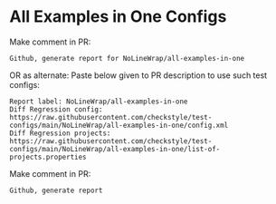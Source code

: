# All Examples in One Configs
Make comment in PR:
```
Github, generate report for NoLineWrap/all-examples-in-one
```
OR as alternate:
Paste below given to PR description to use such test configs:
```
Report label: NoLineWrap/all-examples-in-one
Diff Regression config: https://raw.githubusercontent.com/checkstyle/test-configs/main/NoLineWrap/all-examples-in-one/config.xml
Diff Regression projects: https://raw.githubusercontent.com/checkstyle/test-configs/main/NoLineWrap/all-examples-in-one/list-of-projects.properties
```
Make comment in PR:
```
Github, generate report
```
